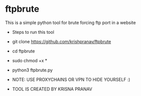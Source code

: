 # ftpbrute
This is a simple python tool for brute forcing ftp port in a website
- Steps to run this tool
- git clone https://github.com/krishpranav/ftpbrute
- cd ftpbrute
- sudo chmod +x *
- python3 ftpbrute.py

- NOTE: USE PROXYCHAINS OR VPN TO HIDE YOURSELF :)
- TOOL IS CREATED BY KRISNA PRANAV
